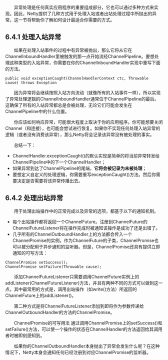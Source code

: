 &emsp;&emsp;异常处理是任何真实应用程序的重要组成部分，它也可以通过多种方式来实现。因此，Netty提供了几种方式用于处理入站或者出站处理过程中所抛出的异常。这一节将帮助你了解如何设计最适合你需要的方式。

## 6.4.1 处理入站异常

&emsp;&emsp;如果在处理入站事件的过程中有异常被抛出，那么它将从它在ChannelInboundHandler里被触发的那一点开始流经ChannelPipeline。要想处理这种类型的入站异常，你需要在你的ChannelInboundHandler实现中重写下面的方法。
```
public void exceptionCaught(ChannelHandlerContext ctc, Throwable cause) throws Exception
```

&emsp;&emsp;因为异常将会继续按照入站方向流动（就像所有的入站事件一样），所以实现了异常处理逻辑的ChannelInboundHandler通常位于ChannelPipeline的最后。这确保了所有的入站异常都总是会被处理，无论它们可能会发生在ChannelPipeline中的什么位置。

&emsp;&emsp;你应该如何响应异常，可能很大程度上取决于你的应用程序。你可能想要关闭Channel（和连接），也可能会尝试进行恢复。如果你不实现任何处理入站异常的逻辑（或者没有消费该异常），那么Netty将会记录该异常没有被处理的事实。

&emsp;&emsp;总结一下：

- ChannelHandler.exceptionCaught()的默认实现是简单的将当前异常转发给ChannelPipeline中的下一个ChannelHandler；
- 如果异常到达了ChannelPipeline的尾端，**它将会被记录为未被处理**；
- 要想定义自定义的处理逻辑，你需要重写exceptionCaught()方法。然后你需要决定是否需要将该异常传播出去。

## 6.4.2 处理出站异常

&emsp;&emsp;用于处理出站操作中的正常完成以及异常的选项，都基于以下的通知机制。

- 每个出站操作都将返回一个ChannelFuture。注册到ChannelFuture的ChannelFutureListener将在操作完成时被通知该操作是成功了还是出错了。
- 几乎所有的ChannelOutboundHandler上的方法都会传入一个ChannelPromise的实例。作为ChannelFuture的子类，ChannelPromise也可以被分配用于异步通知的监听器。但是，ChannelPromise还具有提供立即通知的可写方法：
```
ChannelPromise setSuccess();
ChannelPromise setFailure(Throwable cause);
```
&emsp;&emsp;添加ChannelFutureListener只需要调用ChannelFuture实例上的addListener(ChannelFutureListener)方法，并且有两种不同的方式可以做到这一点。其中最常用的方式是，调用出站操作（如write()方法）所返回的ChannelFuture上的addListener()。

&emsp;&emsp;第二种方式是将ChannelFutureListener添加到即将作为参数传递给ChannelOutboundHandler的方法的ChannelPromise。

&emsp;&emsp;ChannelPromise的可写用法 通过调用ChannelPromise上的setSuccess()和setFailure()方法，可以使一个操作的状态在ChannelHandler的方法返回给其调用者时被即刻感知到。

&emsp;&emsp;如果你的ChannelOutboundHandler本身抛出了异常会发生什么呢？在这种情况下，Netty本身会通知任何已经注册到对应ChannelPromise的监听器。

